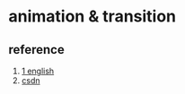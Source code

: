 # animation & transition

## reference

1. [1 english](https://www.kirupa.com/html5/css3_animations_vs_transitions.htm)
2. [csdn](https://blog.csdn.net/jdk137/article/details/50474129)